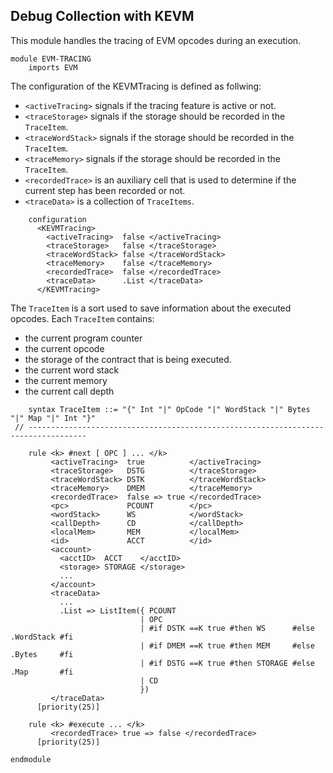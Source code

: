 Debug Collection with KEVM
--------------------------
This module handles the tracing of EVM opcodes during an execution.

```k
module EVM-TRACING
    imports EVM
```
The configuration of the KEVMTracing is defined as follwing:
- `<activeTracing>` signals if the tracing feature is active or not.
- `<traceStorage>` signals if the storage should be recorded in the `TraceItem`.
- `<traceWordStack>` signals if the storage should be recorded in the `TraceItem`.
- `<traceMemory>` signals if the storage should be recorded in the `TraceItem`.
- `<recordedTrace>` is an auxiliary cell that is used to determine if the current step has been recorded or not.
- `<traceData>` is a collection of `TraceItems`.

```k
    configuration
      <KEVMTracing>
        <activeTracing>  false </activeTracing>
        <traceStorage>   false </traceStorage>
        <traceWordStack> false </traceWordStack>
        <traceMemory>    false </traceMemory>
        <recordedTrace>  false </recordedTrace>
        <traceData>      .List </traceData>
      </KEVMTracing>
```
The `TraceItem` is a sort used to save information about the executed opcodes.
Each `TraceItem` contains:
- the current program counter
- the current opcode
- the storage of the contract that is being executed.
- the current word stack
- the current memory
- the current call depth

```k
    syntax TraceItem ::= "{" Int "|" OpCode "|" WordStack "|" Bytes "|" Map "|" Int "}"
 // -----------------------------------------------------------------------------------

    rule <k> #next [ OPC ] ... </k>
         <activeTracing>  true          </activeTracing>
         <traceStorage>   DSTG          </traceStorage>
         <traceWordStack> DSTK          </traceWordStack>
         <traceMemory>    DMEM          </traceMemory>
         <recordedTrace>  false => true </recordedTrace>
         <pc>             PCOUNT        </pc>
         <wordStack>      WS            </wordStack>
         <callDepth>      CD            </callDepth>
         <localMem>       MEM           </localMem>
         <id>             ACCT          </id>
         <account>
           <acctID>  ACCT    </acctID>
           <storage> STORAGE </storage>
           ...
         </account>
         <traceData>
           ...
           .List => ListItem({ PCOUNT
                             | OPC
                             | #if DSTK ==K true #then WS      #else .WordStack #fi
                             | #if DMEM ==K true #then MEM     #else .Bytes     #fi
                             | #if DSTG ==K true #then STORAGE #else .Map       #fi
                             | CD
                             })
         </traceData>
      [priority(25)]

    rule <k> #execute ... </k>
         <recordedTrace> true => false </recordedTrace>
      [priority(25)]

endmodule
 ```